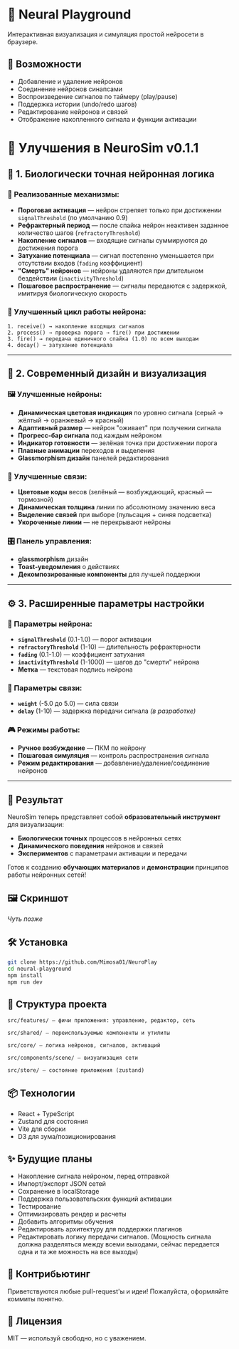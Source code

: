# 🧠 Neural Playground

Интерактивная визуализация и симуляция простой нейросети в браузере.

## 🚀 Возможности

- Добавление и удаление нейронов
- Соединение нейронов синапсами
- Воспроизведение сигналов по таймеру (play/pause)
- Поддержка истории (undo/redo шагов)
- Редактирование нейронов и связей
- Отображение накопленного сигнала и функции активации

# 🚀 Улучшения в NeuroSim v0.1.1

## 🧠 1. Биологически точная нейронная логика

### 🔬 Реализованные механизмы:
- **Пороговая активация** — нейрон стреляет только при достижении `signalThreshold` (по умолчанию 0.9)
- **Рефрактерный период** — после спайка нейрон неактивен заданное количество шагов (`refractoryThreshold`)
- **Накопление сигналов** — входящие сигналы суммируются до достижения порога
- **Затухание потенциала** — сигнал постепенно уменьшается при отсутствии входов (`fading` коэффициент)
- **"Смерть" нейронов** — нейроны удаляются при длительном бездействии (`inactivityThreshold`)
- **Пошаговое распространение** — сигналы передаются с задержкой, имитируя биологическую скорость

### 🔄 Улучшенный цикл работы нейрона:
```
1. receive() → накопление входящих сигналов
2. process() → проверка порога → fire() при достижении
3. fire() → передача единичного спайка (1.0) по всем выходам
4. decay() → затухание потенциала
```

---

## 🎨 2. Современный дизайн и визуализация

### 🖼️ Улучшенные нейроны:
- **Динамическая цветовая индикация** по уровню сигнала (серый → жёлтый → оранжевый → красный)
- **Адаптивный размер** — нейрон "оживает" при получении сигнала
- **Прогресс-бар сигнала** под каждым нейроном
- **Индикатор готовности** — зелёная точка при достижении порога
- **Плавные анимации** переходов и выделения
- **Glassmorphism дизайн** панелей редактирования

### 🎯 Улучшенные связи:
- **Цветовые коды** весов (зелёный — возбуждающий, красный — тормозной)
- **Динамическая толщина** линии по абсолютному значению веса
- **Выделение связей** при выборе (пульсация + синяя подсветка)
- **Укороченные линии** — не перекрывают нейроны

### 🎛️ Панель управления:
- **glassmorphism** дизайн
- **Toast-уведомления** о действиях
- **Декомпозированные компоненты** для лучшей поддержки

---

## ⚙️ 3. Расширенные параметры настройки

### 🧠 Параметры нейрона:
- **`signalThreshold`** (0.1-1.0) — порог активации
- **`refractoryThreshold`** (1-10) — длительность рефрактерности
- **`fading`** (0.1-1.0) — коэффициент затухания
- **`inactivityThreshold`** (1-1000) — шагов до "смерти" нейрона
- **Метка** — текстовая подпись нейрона

### 🔗 Параметры связи:
- **`weight`** (-5.0 до 5.0) — сила связи
- **`delay`** (1-10) — задержка передачи сигнала *(в разработке)*

### 🎮 Режимы работы:
- **Ручное возбуждение** — ПКМ по нейрону
- **Пошаговая симуляция** — контроль распространения сигнала
- **Режим редактирования** — добавление/удаление/соединение нейронов

---

## 🚀 Результат

NeuroSim теперь представляет собой **образовательный инструмент** для визуализации:
- **Биологически точных** процессов в нейронных сетях
- **Динамического поведения** нейронов и связей
- **Экспериментов** с параметрами активации и передачи

Готов к созданию **обучающих материалов** и **демонстрации** принципов работы нейронных сетей!

## 🖼️ Скриншот

_Чуть позже_

## 🛠️ Установка

```bash
git clone https://github.com/Mimosa01/NeuroPlay
cd neural-playground
npm install
npm run dev
```

## 🧭 Структура проекта
```
src/features/ — фичи приложения: управление, редактор, сеть

src/shared/ — переиспользуемые компоненты и утилиты

src/core/ — логика нейронов, сигналов, активаций

src/components/scene/ — визуализация сети

src/store/ — состояние приложения (zustand)
```

## 📦 Технологии
- React + TypeScript
- Zustand для состояния
- Vite для сборки
- D3 для зума/позиционирования

## ✨ Будущие планы
- Накопление сигнала нейроном, перед отправкой
- Импорт/экспорт JSON сетей
- Сохранение в localStorage
- Поддержка пользовательских функций активации
- Тестирование
- Оптимизировать рендер и расчеты
- Добавить алгоритмы обучения
- Редактировать архитектуру для поддержки плагинов
- Редактировать логику передачи сигналов. (Мощность сигнала должна разделяться между всеми выходами, сейчас передается одна и та же можность на все выходы)

## 🤝 Контрибьютинг

Приветствуются любые pull-request'ы и идеи!
Пожалуйста, оформляйте коммиты понятно.

## 📄 Лицензия
MIT — используй свободно, но с уважением.
